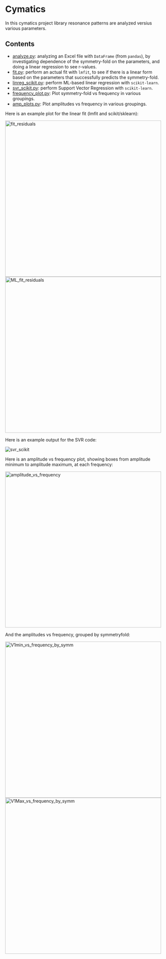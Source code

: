 # Cymatics
In this cymatics project library resonance patterns are analyzed versius various parameters. 
## Contents
- <a href="https://github.com/csanadm/cymatics/blob/main/analyze.py">analyze.py</a>: analyzing an Excel file with `DataFrame` (from `pandas`), by investigating dependence of the symmetry-fold on the parameters, and doing a linear regression to see r-values.
- <a href="https://github.com/csanadm/cymatics/blob/main/fit.py">fit.py</a>: perform an actual fit with `lmfit`, to see if there is a linear form based on the parameters that successfully predicts the symmetry-fold.
- <a href="https://github.com/csanadm/cymatics/blob/main/linreg_scikit.py">linreg_scikit.py</a>: perform ML-based linear regression with `scikit-learn`.
- <a href="https://github.com/csanadm/cymatics/blob/main/svr_scikit.py">svr_scikit.py</a>: perform Support Vector Regression with `scikit-learn`.
- <a href="https://github.com/csanadm/cymatics/blob/main/frequency_plot.py">frequency_plot.py</a>: Plot symmetry-fold vs frequency in various groupings.
- <a href="https://github.com/csanadm/cymatics/blob/main/amp_plots.py">amp_plots.py</a>: Plot amplitudes vs frequency in various groupings.

Here is an example plot for the linear fit (lmfit and scikit/sklearn):

<img alt="fit_residuals" src="https://user-images.githubusercontent.com/38218165/227724923-651c4013-a6cc-49ba-a7bf-9f7509f97b6b.png" width="500" /> <img alt="ML_fit_residuals" src="https://user-images.githubusercontent.com/38218165/227726975-b2a0ca6d-c78b-4fac-83dc-a0323db4f3ef.png" width="500" />

Here is an example output for the SVR code:

![svr_scikit](https://user-images.githubusercontent.com/38218165/225572229-496f2b5a-cd59-49ed-859b-f907a83b351b.png)

Here is an amplitude vs frequency plot, showing boxes from amplitude minimum to amplitude maximum, at each frequency:

<img alt="amplitude_vs_frequency" src="https://user-images.githubusercontent.com/38218165/227138238-6a8ba41e-3ca7-4b22-b6bb-887d5983582b.png" width="500" />

And the amplitudes vs frequency, grouped by symmetryfold:

<img alt="V1min_vs_frequency_by_symm" src="https://user-images.githubusercontent.com/38218165/226633683-6bf20da3-9bf8-4ac3-8422-e44c51e07c87.png" width="500" /><img alt="V1Max_vs_frequency_by_symm" src="https://user-images.githubusercontent.com/38218165/226633674-ce7b1f56-1a13-4283-b80b-3cb1a044974a.png" width="500" />
